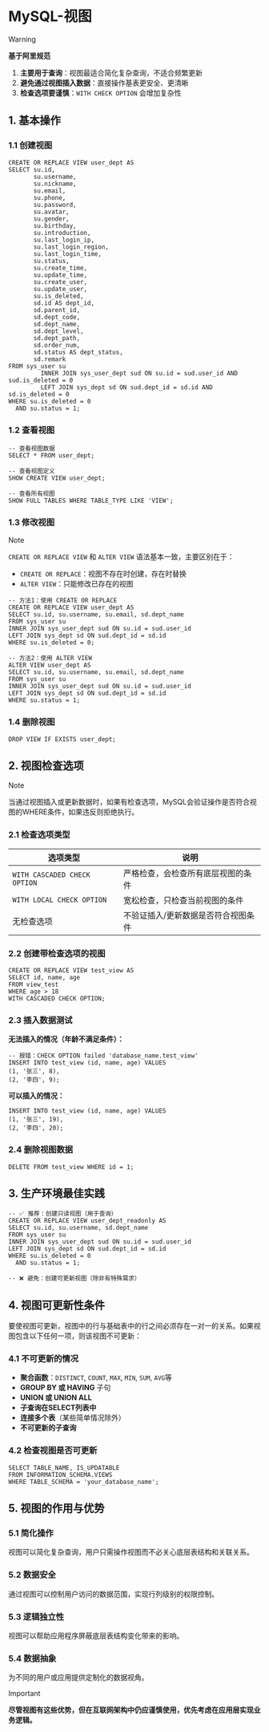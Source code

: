 # MySQL-视图

> [!WARNING]
> **基于阿里规范**
>
> 1. **主要用于查询**：视图最适合简化复杂查询，不适合频繁更新
> 2. **避免通过视图插入数据**：直接操作基表更安全、更清晰
> 3. **检查选项要谨慎**：`WITH CHECK OPTION` 会增加复杂性

## 1. 基本操作

### 1.1 创建视图

```mysql
CREATE OR REPLACE VIEW user_dept AS
SELECT su.id,
       su.username,
       su.nickname,
       su.email,
       su.phone,
       su.password,
       su.avatar,
       su.gender,
       su.birthday,
       su.introduction,
       su.last_login_ip,
       su.last_login_region,
       su.last_login_time,
       su.status,
       su.create_time,
       su.update_time,
       su.create_user,
       su.update_user,
       su.is_deleted,
       sd.id AS dept_id,
       sd.parent_id,
       sd.dept_code,
       sd.dept_name,
       sd.dept_level,
       sd.dept_path,
       sd.order_num,
       sd.status AS dept_status,
       sd.remark
FROM sys_user su
         INNER JOIN sys_user_dept sud ON su.id = sud.user_id AND sud.is_deleted = 0
         LEFT JOIN sys_dept sd ON sud.dept_id = sd.id AND sd.is_deleted = 0
WHERE su.is_deleted = 0
  AND su.status = 1;
```

### 1.2 查看视图

```mysql
-- 查看视图数据
SELECT * FROM user_dept;

-- 查看视图定义
SHOW CREATE VIEW user_dept;

-- 查看所有视图
SHOW FULL TABLES WHERE TABLE_TYPE LIKE 'VIEW';
```

### 1.3 修改视图

> [!NOTE]
> `CREATE OR REPLACE VIEW` 和 `ALTER VIEW` 语法基本一致，主要区别在于：
>
> - `CREATE OR REPLACE`：视图不存在时创建，存在时替换
> - `ALTER VIEW`：只能修改已存在的视图

```mysql
-- 方法1：使用 CREATE OR REPLACE
CREATE OR REPLACE VIEW user_dept AS
SELECT su.id, su.username, su.email, sd.dept_name
FROM sys_user su
INNER JOIN sys_user_dept sud ON su.id = sud.user_id
LEFT JOIN sys_dept sd ON sud.dept_id = sd.id
WHERE su.is_deleted = 0;

-- 方法2：使用 ALTER VIEW
ALTER VIEW user_dept AS
SELECT su.id, su.username, su.email, sd.dept_name
FROM sys_user su
INNER JOIN sys_user_dept sud ON su.id = sud.user_id
LEFT JOIN sys_dept sd ON sud.dept_id = sd.id
WHERE su.status = 1;
```

### 1.4 删除视图

```mysql
DROP VIEW IF EXISTS user_dept;
```

## 2. 视图检查选项

> [!NOTE]
> 当通过视图插入或更新数据时，如果有检查选项，MySQL会验证操作是否符合视图的WHERE条件，如果违反则拒绝执行。

### 2.1 检查选项类型

| 选项类型                     | 说明                                |
| ---------------------------- | ----------------------------------- |
| `WITH CASCADED CHECK OPTION` | 严格检查，会检查所有底层视图的条件  |
| `WITH LOCAL CHECK OPTION`    | 宽松检查，只检查当前视图的条件      |
| 无检查选项                   | 不验证插入/更新数据是否符合视图条件 |

### 2.2 创建带检查选项的视图

```mysql
CREATE OR REPLACE VIEW test_view AS
SELECT id, name, age
FROM view_test
WHERE age > 18
WITH CASCADED CHECK OPTION;
```

### 2.3 插入数据测试

**无法插入的情况（年龄不满足条件）：**

```mysql
-- 报错：CHECK OPTION failed 'database_name.test_view'
INSERT INTO test_view (id, name, age) VALUES 
(1, '张三', 8),
(2, '李四', 9);
```

**可以插入的情况：**

```mysql
INSERT INTO test_view (id, name, age) VALUES 
(1, '张三', 19),
(2, '李四', 20);
```

### 2.4 删除视图数据

```mysql
DELETE FROM test_view WHERE id = 1;
```

## 3. 生产环境最佳实践

```mysql
-- ✅ 推荐：创建只读视图（用于查询）
CREATE OR REPLACE VIEW user_dept_readonly AS
SELECT su.id, su.username, sd.dept_name
FROM sys_user su
INNER JOIN sys_user_dept sud ON su.id = sud.user_id
LEFT JOIN sys_dept sd ON sud.dept_id = sd.id
WHERE su.is_deleted = 0
  AND su.status = 1;

-- ❌ 避免：创建可更新视图（除非有特殊需求）
```

## 4. 视图可更新性条件

要使视图可更新，视图中的行与基础表中的行之间必须存在一对一的关系。如果视图包含以下任何一项，则该视图不可更新：

### 4.1 不可更新的情况

- **聚合函数**：`DISTINCT`, `COUNT`, `MAX`, `MIN`, `SUM`, `AVG`等
- **GROUP BY 或 HAVING** 子句
- **UNION 或 UNION ALL**
- **子查询在SELECT列表中**
- **连接多个表**（某些简单情况除外）
- **不可更新的子查询**

### 4.2 检查视图是否可更新

```mysql
SELECT TABLE_NAME, IS_UPDATABLE 
FROM INFORMATION_SCHEMA.VIEWS 
WHERE TABLE_SCHEMA = 'your_database_name';
```

## 5. 视图的作用与优势

### 5.1 简化操作

视图可以简化复杂查询，用户只需操作视图而不必关心底层表结构和关联关系。

### 5.2 数据安全

通过视图可以控制用户访问的数据范围，实现行列级别的权限控制。

### 5.3 逻辑独立性

视图可以帮助应用程序屏蔽底层表结构变化带来的影响。

### 5.4 数据抽象

为不同的用户或应用提供定制化的数据视角。

> [!IMPORTANT] 
> **尽管视图有这些优势，但在互联网架构中仍应谨慎使用，优先考虑在应用层实现业务逻辑。**
